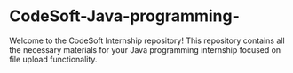 # CodeSoft-Java-programming-
Welcome to the CodeSoft Internship repository! This repository contains all the necessary materials for your Java programming internship focused on file upload functionality.
